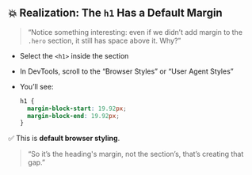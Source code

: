 
## 💥 Realization: The `h1` Has a Default Margin

> “Notice something interesting: even if we didn’t add margin to the `.hero` section, it still has space above it. Why?”

- Select the `<h1>` inside the section
    
- In DevTools, scroll to the “Browser Styles” or “User Agent Styles”
    
- You’ll see:
    
    ```css
    h1 {
      margin-block-start: 19.92px;
      margin-block-end: 19.92px;
    }
    ```
    

✅ This is **default browser styling**.

> “So it’s the heading's margin, not the section’s, that’s creating that gap.”


